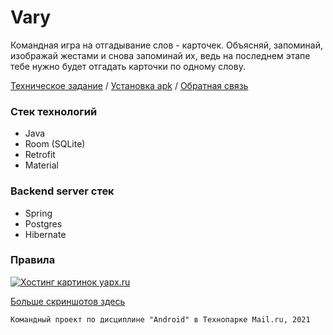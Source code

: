 # Vary

Командная игра на отгадывание слов - карточек. Объясняй, запоминай, изображай жестами и снова запоминай их, ведь на последнем этапе тебе нужно будет отгадать карточки по одному слову. 

[Техническое задание](https://docs.google.com/document/d/1AsyYsCpb5-TdwodNP_iponvgHtCiFXV5i9ub5UHbqQc/edit)
/ [Установка apk](https://drive.google.com/file/d/1mgjrBb70a2zKy3Ly5rBEq_4V3qH3II6u/view?usp=sharing)
/ [Обратная связь](https://t.me/sntgl)

### Стек технологий
* Java
* Room (SQLite)
* Retrofit
* Material

### Backend server стек
* Spring
* Postgres
* Hibernate

### Правила

<a href="https://yapx.ru/v/OQa7d" title="Фотография загружена на фотохостинг yapx.ru"><img src="https://i.yapx.ru/OQa7d.jpg" alt="Хостинг картинок yapx.ru"></a>

[Больше скриншотов здесь](https://yapx.ru/v/OQa7V)

```Командный проект по дисциплине "Android" в Технопарке Mail.ru, 2021```
